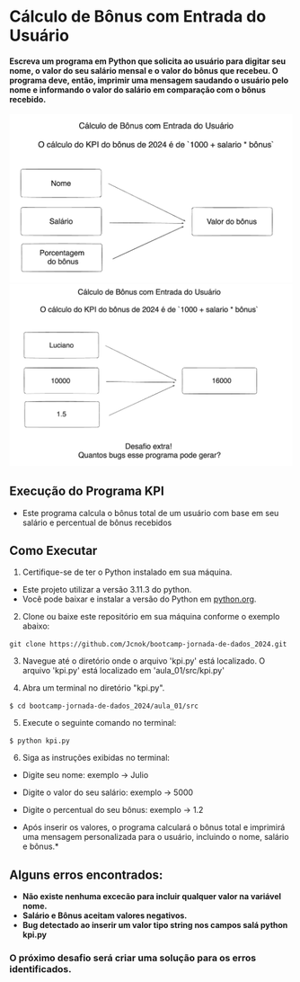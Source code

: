 #  Cálculo de Bônus com Entrada do Usuário

#### Escreva um programa em Python que solicita ao usuário para digitar seu nome, o valor do seu salário mensal e o valor do bônus que recebeu. O programa deve, então, imprimir uma mensagem saudando o usuário pelo nome e informando o valor do salário em comparação com o bônus recebido.

![imagem](img/pic.png)
![imagem](img/pic2.png)

## Execução do Programa KPI

* Este programa calcula o bônus total de um usuário com base em seu salário e percentual de bônus recebidos

## Como Executar

1. Certifique-se de ter o Python instalado em sua máquina.
* Este projeto utilizar a versão 3.11.3 do python.
* Você pode baixar e instalar a versão do Python em [python.org](https://www.python.org/).

2. Clone ou baixe este repositório em sua máquina conforme o exemplo abaixo:

`git clone https://github.com/Jcnok/bootcamp-jornada-de-dados_2024.git`

3. Navegue até o diretório onde o arquivo 'kpi.py' está localizado. O arquivo 'kpi.py' está localizado em 'aula_01/src/kpi.py'

4. Abra um terminal no diretório "kpi.py". 

`$ cd bootcamp-jornada-de-dados_2024/aula_01/src`

5. Execute o seguinte comando no terminal:

`$ python kpi.py`

6. Siga as instruções exibidas no terminal:
* Digite seu nome: exemplo -> Julio
* Digite o valor do seu salário: exemplo -> 5000
* Digite o percentual do seu bônus: exemplo -> 1.2

* Após inserir os valores, o programa calculará o bônus total e imprimirá uma mensagem personalizada para o usuário, incluindo o nome, salário e bônus.*
  
## Alguns erros encontrados:
* **Não existe nenhuma excecão para incluir qualquer valor na variável nome.**
* **Salário e Bônus aceitam valores negativos.**
* **Bug detectado ao inserir um valor tipo string nos campos salá python kpi.py**

### O próximo desafio será criar uma solução para os erros identificados.
